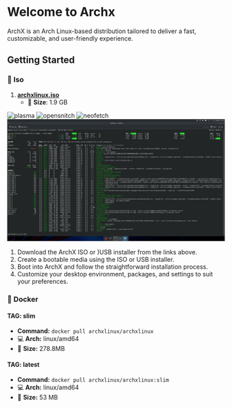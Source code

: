 # Welcome to Archx

ArchX is an Arch Linux-based distribution tailored to deliver a fast, customizable, and user-friendly experience. 

## Getting Started

### 📀 Iso

1. **[archxlinux.iso](https://github.com/archxlinux/iso/releases/)**
   - 📏 **Size**: 1.9 GB

![plasma](screenshots/plasma.png?raw=true "Plasma")
![opensnitch](screenshots/opensnitch.png?raw=true "Opensnitch")
![neofetch](screenshots/neofetch.png?raw=true "Neofetch")
![glances](screenshots/glances.png?raw=true "Glances")

1. Download the ArchX ISO or )USB installer from the links above.
2. Create a bootable media using the ISO or USB installer.
3. Boot into ArchX and follow the straightforward installation process.
4. Customize your desktop environment, packages, and settings to suit your preferences.

### 🐳 Docker

#### TAG: slim
- **Command:** `docker pull archxlinux/archxlinux`
- 💻 **Arch:** linux/amd64
- 📏 **Size:** 278.8MB

#### TAG: latest
- **Command:** `docker pull archxlinux/archxlinux:slim`
- 💻 **Arch:** linux/amd64
- 📏 **Size:** 53 MB

